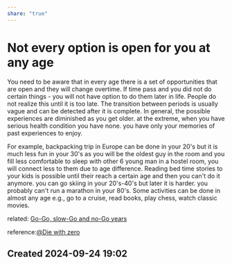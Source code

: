 ```yaml
---
share: "true"
---
```


# Not every option is open for you at any age

You need to be aware that in every age there is a set of opportunities that are open and they will change overtime. If time pass and you did not do certain things - you will not have option to do them later in life. People do not realize this until it is too late. The transition between periods is usually vague and can be detected after it is complete.
In general, the possible experiences are diminished as you get older. at the extreme, when you have serious health condition you have none. you have only your memories of past experiences to enjoy.

For example, backpacking trip in Europe can be done in your 20's but it is much less fun in your 30's as you will be the oldest guy in the room and you fill less comfortable to sleep with other 6 young man in a hostel room, you will connect less to them due to age difference. Reading bed time stories to your kids is possible until their reach a certain age and then you can't do it anymore. you can go skiing in your 20's-40's but later it is harder. you probably can't run a marathon in your 80's. Some activities can be done in almost any age e.g., go to a cruise, read books, play chess, watch classic movies.

related: [Go-Go, slow-Go and no-Go years](./Go-Go,%20slow-Go%20and%20no-Go%20years.md)

reference:[@Die with zero](./@Die%20with%20zero.md)



## Created 2024-09-24 19:02
